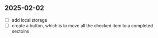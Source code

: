 
## 2025-02-02
- [ ] add local storage
- [ ] create a button, which is to move all the checked item to a completed sectoins
